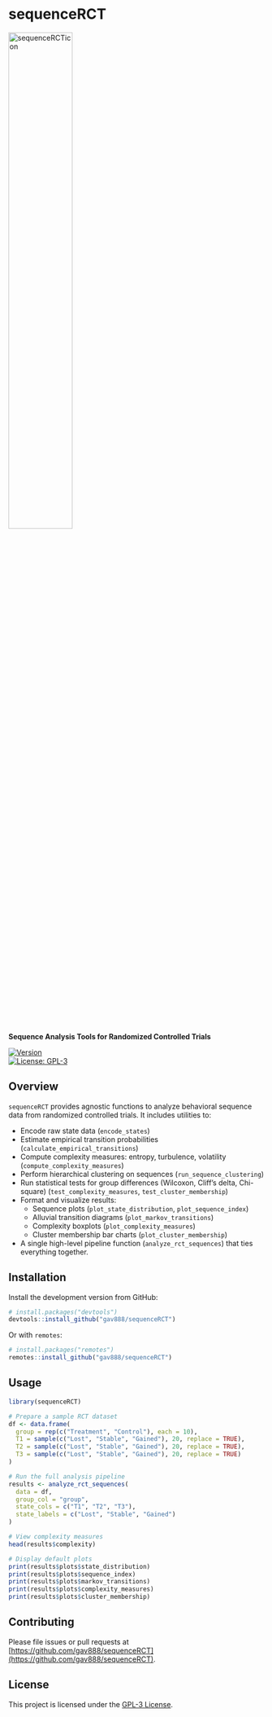 # sequenceRCT

<img src="https://github.com/user-attachments/assets/24ce7601-a82b-4f59-9e15-d3bc143e62b9" width="50%" alt="sequenceRCTicon">

**Sequence Analysis Tools for Randomized Controlled Trials**

[![Version](https://img.shields.io/badge/version-0.1.0-blue.svg)](https://github.com/gav888/sequenceRCT/releases)  
[![License: GPL-3](https://img.shields.io/badge/license-GPL--3-blue.svg)](https://www.gnu.org/licenses/gpl-3.0.en.html)

## Overview

`sequenceRCT` provides agnostic functions to analyze behavioral sequence data from randomized controlled trials. It includes utilities to:

- Encode raw state data (`encode_states`)
- Estimate empirical transition probabilities (`calculate_empirical_transitions`)
- Compute complexity measures: entropy, turbulence, volatility (`compute_complexity_measures`)
- Perform hierarchical clustering on sequences (`run_sequence_clustering`)
- Run statistical tests for group differences (Wilcoxon, Cliff’s delta, Chi-square) (`test_complexity_measures`, `test_cluster_membership`)
- Format and visualize results:
  - Sequence plots (`plot_state_distribution`, `plot_sequence_index`)
  - Alluvial transition diagrams (`plot_markov_transitions`)
  - Complexity boxplots (`plot_complexity_measures`)
  - Cluster membership bar charts (`plot_cluster_membership`)
- A single high-level pipeline function (`analyze_rct_sequences`) that ties everything together.

## Installation

Install the development version from GitHub:

```r
# install.packages("devtools")
devtools::install_github("gav888/sequenceRCT")
```

Or with `remotes`:

```r
# install.packages("remotes")
remotes::install_github("gav888/sequenceRCT")
```

## Usage

```r
library(sequenceRCT)

# Prepare a sample RCT dataset
df <- data.frame(
  group = rep(c("Treatment", "Control"), each = 10),
  T1 = sample(c("Lost", "Stable", "Gained"), 20, replace = TRUE),
  T2 = sample(c("Lost", "Stable", "Gained"), 20, replace = TRUE),
  T3 = sample(c("Lost", "Stable", "Gained"), 20, replace = TRUE)
)

# Run the full analysis pipeline
results <- analyze_rct_sequences(
  data = df,
  group_col = "group",
  state_cols = c("T1", "T2", "T3"),
  state_labels = c("Lost", "Stable", "Gained")
)

# View complexity measures
head(results$complexity)

# Display default plots
print(results$plots$state_distribution)
print(results$plots$sequence_index)
print(results$plots$markov_transitions)
print(results$plots$complexity_measures)
print(results$plots$cluster_membership)
```

## Contributing

Please file issues or pull requests at [https://github.com/gav888/sequenceRCT](https://github.com/gav888/sequenceRCT).

## License

This project is licensed under the [GPL-3 License](https://www.gnu.org/licenses/gpl-3.0.en.html).
